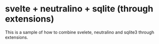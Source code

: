 # svelte + neutralino + sqlite (through extensions)
This is a sample of how to combine svelete, neutralino and sqlite3 through extensions.